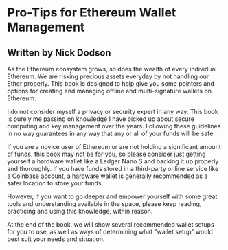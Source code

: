 # Pro-Tips for Ethereum Wallet Management

## Written by Nick Dodson

As the Ethereum ecosystem grows, so does the wealth of every individual Ethereum. We are risking precious assets everyday by not handling our Ether properly. This book is designed to help give you some pointers and options for creating and managing offline and multi-signature wallets on Ethereum.

I do not consider myself a privacy or security expert in any way. This book is purely me passing on knowledge I have picked up about secure computing and key management over the years. Following these guidelines in no way guarantees in any way that any or all of your funds will be safe.

If you are a novice user of Ethereum or are not holding a significant amount of funds, this book may not be for you, so please consider just getting yourself a hardware wallet like a Ledger Nano S and backing it up properly and thoroughly. If you have funds stored in a third-party online service like a Coinbase account, a hardware wallet is generally recommended as a safer location to store your funds.

However, if you want to go deeper and empower yourself with some great tools and understanding available in the space, please keep reading, practicing and using this knowledge, within reason.

At the end of the book, we will show several recommended wallet setups for you to use, as well as ways of determining what "wallet setup" would best suit your needs and situation.